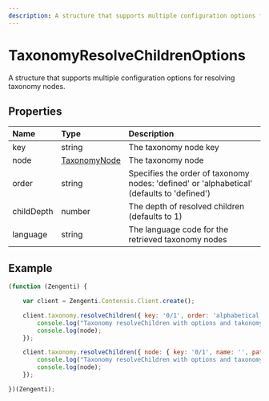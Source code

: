 ```yaml
---
description: A structure that supports multiple configuration options for requesting taxonomy nodes.
---
```

# TaxonomyResolveChildrenOptions

A structure that supports multiple configuration options for resolving taxonomy nodes.

## Properties

| Name | Type |  Description |
| :------- | :----- | :---------- |
| key | string | The taxonomy node key |
| node | [TaxonomyNode](/model/taxonomy-node.md) | The taxonomy node |
| order | string | Specifies the order of taxonomy nodes: 'defined' or 'alphabetical' (defaults to 'defined') |
| childDepth | number | The depth of resolved children (defaults to 1) |
| language | string | The language code for the retrieved taxonomy nodes |

## Example

```js
(function (Zengenti) {

    var client = Zengenti.Contensis.Client.create();    

    client.taxonomy.resolveChildren({ key: '0/1', order: 'alphabetical', childDepth: 10, language: 'fr-FR' }).then(node => {        
        console.log("Taxonomy resolveChildren with options and takonomy node key:");
        console.log(node);
    });

    client.taxonomy.resolveChildren({ node: { key: '0/1', name: '', path: '', hasChildren: true }, order: 'alphabetical', childDepth: 99, language: 'fr-FR' }).then(node => {        
        console.log("Taxonomy resolveChildren with options and taxonomy node:");
        console.log(node);
    });

})(Zengenti);
```
